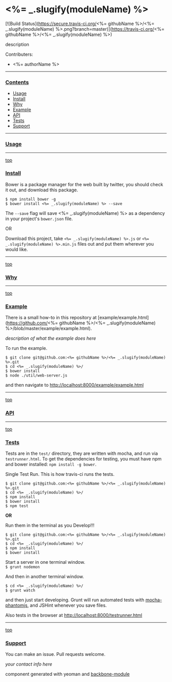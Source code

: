 # <%= _.slugify(moduleName) %>

[![Build Status](https://secure.travis-ci.org/<%= githubName %>/<%= _.slugify(moduleName) %>.png?branch=master)](https://travis-ci.org/<%= githubName %>/<%= _.slugify(moduleName) %>)

description

Contributers:

- <%= authorName %>

---
### [Contents](id:contents)
- [Usage](#usage)
- [Install](#install)
- [Why](#why)
- [Example](#example)
- [API](#api)
- [Tests](#tests)
- [Support](#support)

---
### [Usage](id:usage)


---
[top](#contents)
### [Install](id:install)

Bower is a package manager for the web built by twitter, you should check it out, and download this package.

`$ npm install bower -g`  
`$ bower install <%= _.slugify(moduleName) %> --save `

The `--save` flag will save <%= _.slugify(moduleName) %> as a dependency in your project's `bower.json` file.

OR  

Download this project, take `<%= _.slugify(moduleName) %>.js` or `<%= _.slugify(moduleName) %>.min.js` files out and put them wherever you would like.

---
[top](#contents)
### [Why](id:why)

---
[top](#contents)
### [Example](id:example)

There is a small how-to in this repository at [example/example.html](https://github.com/<%= githubName %>/<%= _.slugify(moduleName) %>/blob/master/example/example.html). 

_description of what the example does here_

To run the example.

```
$ git clone git@github.com:<%= githubName %>/<%= _.slugify(moduleName) %>.git
$ cd <%= _.slugify(moduleName) %>/
$ bower install
$ node ./util/web-server.js
```

and then navigate to <http://localhost:8000/example/example.html>

---
[top](#contents)
### [API](id:api)

---
[top](#contents)
### [Tests](id:tests)

Tests are in the `test/` directory, they are written with mocha, and run via `testrunner.html`. To get the dependencies for testing, you must have npm and bower installed: `npm install -g bower`.

Single Test Run. This is how travis-ci runs the tests.

```
$ git clone git@github.com:<%= githubName %>/<%= _.slugify(moduleName) %>.git  
$ cd <%= _.slugify(moduleName) %>/
$ npm install
$ bower install
$ npm test
```

**OR**  

Run them in the terminal as you Develop!!!

```
$ git clone git@github.com:<%= githubName %>/<%= _.slugify(moduleName) %>.git  
$ cd <%= _.slugify(moduleName) %>/
$ npm install
$ bower install
```

Start a server in one terminal window.  
`$ grunt nodemon`

And then in another terminal window.

```   
$ cd <%= _.slugify(moduleName) %>/ 
$ grunt watch
```

and then just start developing. Grunt will run automated tests with [mocha-phantomjs](https://github.com/metaskills/mocha-phantomjs), and JSHint whenever you save files.

Also tests in the browser at <http://localhost:8000/testrunner.html>

---
[top](#contents)
### [Support](id:support)

You can make an issue. Pull requests welcome.

_your contact info here_

component generated with yeoman and [backbone-module](https://github.com/nackjicholson/generator-backbone-module)